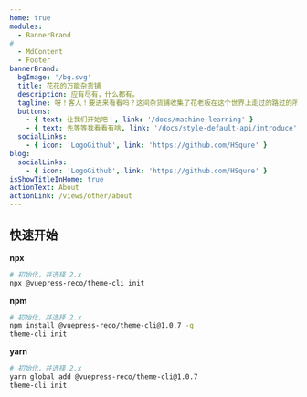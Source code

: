 ```yaml
---
home: true
modules:
  - BannerBrand
#
  - MdContent
  - Footer
bannerBrand:
  bgImage: '/bg.svg'
  title: 花花的万能杂货铺
  description: 应有尽有，什么都有。
  tagline: 呀！客人！要进来看看吗？这间杂货铺收集了花老板在这个世界上走过的路过的所有好玩的东西，希望能让您开心！
  buttons:
    - { text: 让我们开始吧！, link: '/docs/machine-learning' }
    - { text: 先等等我看看有啥, link: '/docs/style-default-api/introduce', type: 'plain' }
  socialLinks:
    - { icon: 'LogoGithub', link: 'https://github.com/HSqure' }
blog:
  socialLinks:
    - { icon: 'LogoGithub', link: 'https://github.com/HSqure' }
isShowTitleInHome: true
actionText: About
actionLink: /views/other/about
---
```


## 快速开始

**npx**

```bash
# 初始化，并选择 2.x
npx @vuepress-reco/theme-cli init
```

**npm**

```bash
# 初始化，并选择 2.x
npm install @vuepress-reco/theme-cli@1.0.7 -g
theme-cli init
```

**yarn**

```bash
# 初始化，并选择 2.x
yarn global add @vuepress-reco/theme-cli@1.0.7
theme-cli init
```
